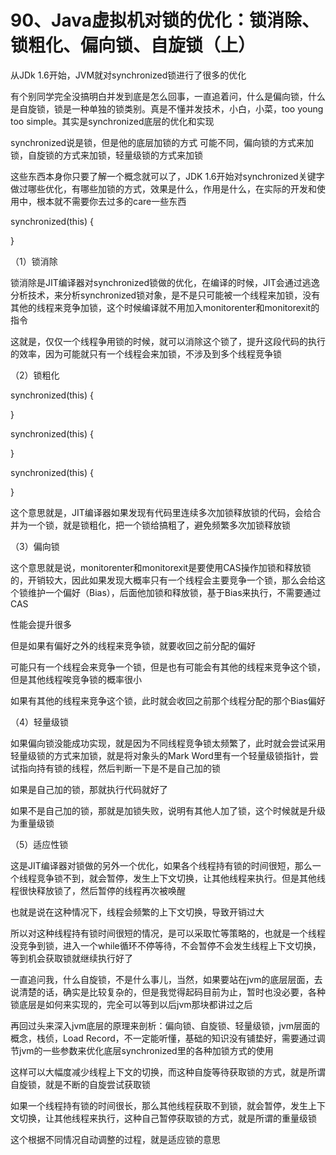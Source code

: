 # 90、Java虚拟机对锁的优化：锁消除、锁粗化、偏向锁、自旋锁（上）
从JDk 1.6开始，JVM就对synchronized锁进行了很多的优化

 

有个别同学完全没搞明白并发到底是怎么回事，一直追着问，什么是偏向锁，什么是自旋锁，锁是一种单独的锁类别。真是不懂并发技术，小白，小菜，too young too simple。其实是synchronized底层的优化和实现

 

synchronized说是锁，但是他的底层加锁的方式 可能不同，偏向锁的方式来加锁，自旋锁的方式来加锁，轻量级锁的方式来加锁

 

这些东西本身你只要了解一个概念就可以了，JDK 1.6开始对synchronized关键字做过哪些优化，有哪些加锁的方式，效果是什么，作用是什么，在实际的开发和使用中，根本就不需要你去过多的care一些东西

 

synchronized(this) {

 

}

 

（1）锁消除

 

锁消除是JIT编译器对synchronized锁做的优化，在编译的时候，JIT会通过逃逸分析技术，来分析synchronized锁对象，是不是只可能被一个线程来加锁，没有其他的线程来竞争加锁，这个时候编译就不用加入monitorenter和monitorexit的指令

 

这就是，仅仅一个线程争用锁的时候，就可以消除这个锁了，提升这段代码的执行的效率，因为可能就只有一个线程会来加锁，不涉及到多个线程竞争锁

 

（2）锁粗化

 

synchronized(this) {

 

}

 

synchronized(this) {

 

}

 

synchronized(this) {

 

}

 

这个意思就是，JIT编译器如果发现有代码里连续多次加锁释放锁的代码，会给合并为一个锁，就是锁粗化，把一个锁给搞粗了，避免频繁多次加锁释放锁

 

（3）偏向锁

 

这个意思就是说，monitorenter和monitorexit是要使用CAS操作加锁和释放锁的，开销较大，因此如果发现大概率只有一个线程会主要竞争一个锁，那么会给这个锁维护一个偏好（Bias），后面他加锁和释放锁，基于Bias来执行，不需要通过CAS

 

性能会提升很多

 

但是如果有偏好之外的线程来竞争锁，就要收回之前分配的偏好

 

可能只有一个线程会来竞争一个锁，但是也有可能会有其他的线程来竞争这个锁，但是其他线程唉竞争锁的概率很小

 

如果有其他的线程来竞争这个锁，此时就会收回之前那个线程分配的那个Bias偏好

 

（4）轻量级锁

 

如果偏向锁没能成功实现，就是因为不同线程竞争锁太频繁了，此时就会尝试采用轻量级锁的方式来加锁，就是将对象头的Mark Word里有一个轻量级锁指针，尝试指向持有锁的线程，然后判断一下是不是自己加的锁

 

如果是自己加的锁，那就执行代码就好了

 

如果不是自己加的锁，那就是加锁失败，说明有其他人加了锁，这个时候就是升级为重量级锁

 

（5）适应性锁

 

这是JIT编译器对锁做的另外一个优化，如果各个线程持有锁的时间很短，那么一个线程竞争锁不到，就会暂停，发生上下文切换，让其他线程来执行。但是其他线程很快释放锁了，然后暂停的线程再次被唤醒

 

也就是说在这种情况下，线程会频繁的上下文切换，导致开销过大

 

所以对这种线程持有锁时间很短的情况，是可以采取忙等策略的，也就是一个线程没竞争到锁，进入一个while循环不停等待，不会暂停不会发生线程上下文切换，等到机会获取锁就继续执行好了

 

一直追问我，什么自旋锁，不是什么事儿，当然，如果要站在jvm的底层层面，去说清楚的话，确实是比较复杂的，但是我觉得起码目前为止，暂时也没必要，各种锁底层是如何来实现的，完全可以等到以后jvm那块都讲过之后

 

再回过头来深入jvm底层的原理来剖析：偏向锁、自旋锁、轻量级锁，jvm层面的概念，栈侦，Load Record，不一定能听懂，基础的知识没有铺垫好，需要通过调节jvm的一些参数来优化底层synchronized里的各种加锁方式的使用

 

这样可以大幅度减少线程上下文的切换，而这种自旋等待获取锁的方式，就是所谓自旋锁，就是不断的自旋尝试获取锁

 

如果一个线程持有锁的时间很长，那么其他线程获取不到锁，就会暂停，发生上下文切换，让其他线程来执行，这种自己暂停获取锁的方式，就是所谓的重量级锁

 

这个根据不同情况自动调整的过程，就是适应锁的意思
